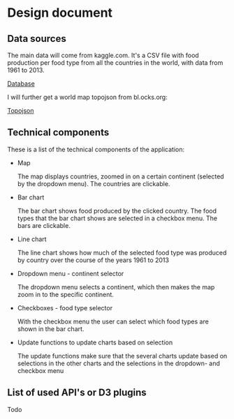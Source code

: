 # Design document

## Data sources
The main data will come from kaggle.com. It's a CSV file with food production per food 
type from all the countries in the world, with data from 1961 to 2013.

[Database](https://www.kaggle.com/dorbicycle/world-foodfeed-production/data)

I will further get a world map topojson from bl.ocks.org:

[Topojson](http://bl.ocks.org/mbostock/raw/4090846/world-50m.json)

## Technical components
These is a list of the technical components of the application:
- Map

	The map displays countries, zoomed in on a certain continent (selected by the
	dropdown menu). The countries are clickable.
- Bar chart

	The bar chart shows food produced by the clicked country. The food types that
	the bar chart shows are selected in a checkbox menu. The bars are clickable.
- Line chart

	The line chart shows how much of the selected food type was produced by 
	country over the course of the years 1961 to 2013
- Dropdown menu - continent selector

	The dropdown menu selects a continent, which then makes the map zoom in to the 
	specific continent.
- Checkboxes - food type selector

	With the checkbox menu the user can select which food types are shown in the 
	bar chart.
- Update functions to update charts based on selection

	The update functions make sure that the several charts update based on
	selections in the other charts and the selections in the dropdown- and
	checkbox menu

## List of used API's or D3 plugins
Todo
